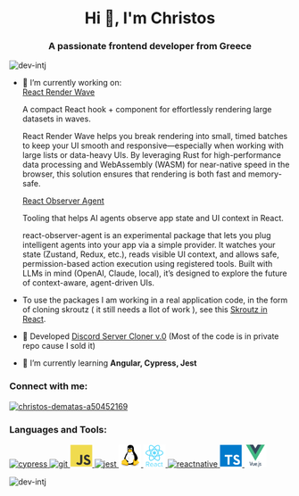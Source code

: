 <h1 align="center">Hi 👋, I'm Christos</h1>
<h3 align="center">A passionate frontend developer from Greece</h3>

<p align="left"> <img src="https://komarev.com/ghpvc/?username=dev-intj&label=Profile%20views&color=0e75b6&style=flat" alt="dev-intj" /> </p>

- 🔭 I’m currently working on:
  </br>
  [React Render Wave](https://github.com/dev-intj/react-render-wave)
  
  A compact React hook + component for effortlessly rendering large datasets in waves.

  React Render Wave helps you break rendering into small, timed batches to keep your UI smooth and responsive—especially when working with large lists or data-heavy UIs.
  By leveraging Rust for high-performance data processing and WebAssembly (WASM) for near-native speed in the browser, this solution ensures that rendering is both fast and memory-safe.
  
  [React Observer Agent](https://github.com/dev-intj/react-observer-agent)
  
  Tooling that helps AI agents observe app state and UI context in React.
  
  react-observer-agent is an experimental package that lets you plug intelligent agents into your app via a simple provider. It watches your state (Zustand, Redux, etc.), reads visible UI
  context, and allows safe, permission-based action execution using registered tools. Built with LLMs in mind (OpenAI, Claude, local), it’s designed to explore the future of context-aware,
  agent-driven UIs.
  

- To use the packages I am working in a real application code, in the form of cloning skroutz ( it still needs a llot of work ), see this [Skroutz in React](https://github.com/dev-intj/skroutz-in-react).

- 💼 Developed [Discord Server Cloner v.0](https://github.com/dev-intj/server-cloner) (Most of the code is in private repo cause I sold it)

- 🌱 I’m currently learning **Angular, Cypress, Jest**

<h3 align="left">Connect with me:</h3>
<p align="left">
<a href="https://linkedin.com/in/christos-dematas-a50452169" target="blank"><img align="center" src="https://raw.githubusercontent.com/rahuldkjain/github-profile-readme-generator/master/src/images/icons/Social/linked-in-alt.svg" alt="christos-dematas-a50452169" height="30" width="40" /></a>
</p>

<h3 align="left">Languages and Tools:</h3>
<p align="left"> <a href="https://www.cypress.io" target="_blank" rel="noreferrer"> <img src="https://raw.githubusercontent.com/simple-icons/simple-icons/6e46ec1fc23b60c8fd0d2f2ff46db82e16dbd75f/icons/cypress.svg" alt="cypress" width="40" height="40"/> </a> <a href="https://git-scm.com/" target="_blank" rel="noreferrer"> <img src="https://www.vectorlogo.zone/logos/git-scm/git-scm-icon.svg" alt="git" width="40" height="40"/> </a> <a href="https://developer.mozilla.org/en-US/docs/Web/JavaScript" target="_blank" rel="noreferrer"> <img src="https://raw.githubusercontent.com/devicons/devicon/master/icons/javascript/javascript-original.svg" alt="javascript" width="40" height="40"/> </a> <a href="https://jestjs.io" target="_blank" rel="noreferrer"> <img src="https://www.vectorlogo.zone/logos/jestjsio/jestjsio-icon.svg" alt="jest" width="40" height="40"/> </a> <a href="https://www.linux.org/" target="_blank" rel="noreferrer"> <img src="https://raw.githubusercontent.com/devicons/devicon/master/icons/linux/linux-original.svg" alt="linux" width="40" height="40"/> </a> <a href="https://reactjs.org/" target="_blank" rel="noreferrer"> <img src="https://raw.githubusercontent.com/devicons/devicon/master/icons/react/react-original-wordmark.svg" alt="react" width="40" height="40"/> </a> <a href="https://reactnative.dev/" target="_blank" rel="noreferrer"> <img src="https://reactnative.dev/img/header_logo.svg" alt="reactnative" width="40" height="40"/> </a> <a href="https://www.typescriptlang.org/" target="_blank" rel="noreferrer"> <img src="https://raw.githubusercontent.com/devicons/devicon/master/icons/typescript/typescript-original.svg" alt="typescript" width="40" height="40"/> </a> <a href="https://vuejs.org/" target="_blank" rel="noreferrer"> <img src="https://raw.githubusercontent.com/devicons/devicon/master/icons/vuejs/vuejs-original-wordmark.svg" alt="vuejs" width="40" height="40"/> </a> </p>

<p><img align="center" src="https://github-readme-stats.vercel.app/api/top-langs?username=dev-intj&show_icons=true&locale=en&layout=compact&hide=python,css,html,c,c%2B%2B,fortran,shell,batchfile,ruby,dockerfile,powershell,scss,javascript,makefile" alt="dev-intj" /></p>
